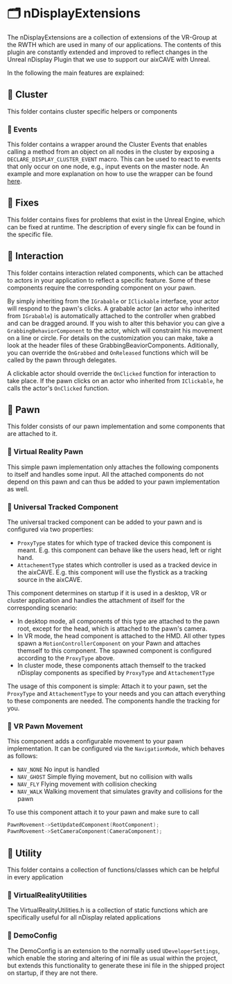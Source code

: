 # :card_index_dividers: nDisplayExtensions
The nDisplayExtensions are a collection of extensions of the VR-Group at the RWTH which are used in many of our applications.
The contents of this plugin are constantly extended and improved to reflect changes in the Unreal nDisplay Plugin that we use to support our aixCAVE with Unreal.

In the following the main features are explained:

## :open_file_folder:  Cluster
This folder contains cluster specific helpers or components

### :open_file_folder: Events
This folder contains a wrapper around the Cluster Events that enables calling a method from an object on all nodes in the cluster by exposing a `DECLARE_DISPLAY_CLUSTER_EVENT` macro. This can be used to react to events that only occur on one node, e.g., input events on the master node. An example and more explanation on how to use the wrapper can be found [here](https://devhub.vr.rwth-aachen.de/VR-Group/unreal-development/unrealprojecttemplate/-/snippets/44).

## :open_file_folder: Fixes
This folder contains fixes for problems that exist in the Unreal Engine, which can be fixed at runtime. The description of every single fix can be found in the specific file.

## :open_file_folder:  Interaction
This folder contains interaction related components, which can be attached to actors in your application to reflect a specific feature. Some of these components require the corresponding component on your pawn.

By simply inheriting from the `IGrabable` or `IClickable` interface, your actor will respond to the pawn's clicks. A grabable actor (an actor who inherited from `IGrabable`) is automatically attached to the controller when grabbed and can be dragged around. If you wish to alter this behavior you can give a `GrabbingBehaviorComponent` to the actor, which will constraint his movement on a line or circle. For details on the customization you can make, take a look at the header files of these GrabbingBeaviorComponents.
Aditionally, you can override the `OnGrabbed` and `OnReleased` functions which will be called by the pawn through delegates. 

A clickable actor should override the `OnClicked` function for interaction to take place. If the pawn clicks on an actor who inherited from `IClickable`, he calls the actor's `OnClicked` function.

## :open_file_folder: Pawn
This folder consists of our pawn implementation and some components that are attached to it.

### :diamond_shape_with_a_dot_inside: Virtual Reality Pawn
This simple pawn implementation only attaches the following components to itself and handles some input. All the attached components do not depend on this pawn and can thus be added to your pawn implementation as well.

### :diamond_shape_with_a_dot_inside: Universal Tracked Component
The universal tracked component can be added to your pawn and is configured via two properties:
* `ProxyType` states for which type of tracked device this component is meant. E.g. this component can behave like the users head, left or right hand.
* `AttachementType` states which controller is used as a tracked device in the aixCAVE. E.g. this component will use the flystick as a tracking source in the aixCAVE.

This component determines on startup if it is used in a desktop, VR or cluster application and handles the attachment of itself for the corresponding scenario:
* In desktop mode, all components of this type are attached to the pawn root, except for the head, which is attached to the pawn's camera.
* In VR mode, the head component is attached to the HMD. All other types spawn a `MotionControllerComponent` on your Pawn and attaches themself to this component. The spawned component is configured according to the `ProxyType` above.
* In cluster mode, these components attach themself to the tracked nDisplay components as specified by `ProxyType` and `AttachementType`

The usage of this component is simple: Attach it to your pawn, set the `ProxyType` and `AttachementType` to your needs and you can attach everything to these components are needed. The components handle the tracking for you.

### :diamond_shape_with_a_dot_inside: VR Pawn Movement
This component adds a configurable movement to your pawn implementation. It can be configured via the `NavigationMode`, which behaves as follows:
* `NAV_NONE` No input is handled
* `NAV_GHOST` Simple flying movement, but no collision with walls
* `NAV_FLY` Flying movement with collision checking
* `NAV_WALK` Walking movement that simulates gravity and collisions for the pawn

To use this component attach it to your pawn and make sure to call
```cpp
PawnMovement->SetUpdatedComponent(RootComponent);
PawnMovement->SetCameraComponent(CameraComponent);
```

## :open_file_folder: Utility
This folder contains a collection of functions/classes which can be helpful in every application

### :diamond_shape_with_a_dot_inside: VirtualRealityUtilities
The VirtualRealityUtilities.h is a collection of static functions which are specifically useful for all nDisplay related applications

### :diamond_shape_with_a_dot_inside: DemoConfig
The DemoConfig is an extension to the normally used `UDeveloperSettings`, which enable the storing and altering of ini file as usual within the project, but extends this functionality to generate these ini file in the shipped project on startup, if they are not there.
